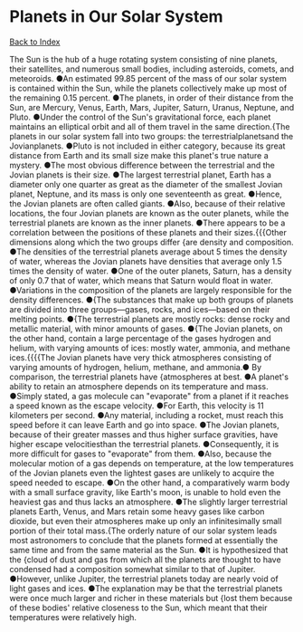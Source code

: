 # Planets in Our Solar System
[Back to Index](https://github.com/windows10010/tpoExtractor/blob/master/README.md)

The Sun is the hub of a huge rotating system consisting of nine planets, their satellites, and numerous small bodies, including asteroids, comets, and meteoroids. ●An estimated 99.85 percent of the mass of our solar system is contained within the Sun, while the planets collectively make up most of the remaining 0.15 percent. ●The planets, in order of their distance from the Sun, are Mercury, Venus, Earth, Mars, Jupiter, Saturn, Uranus, Neptune, and Pluto. ●Under the control of the Sun's gravitational force, each planet maintains an elliptical orbit and all of them travel in the same direction.{The planets in our solar system fall into two groups: the terrestrialplanetsand the Jovianplanets. ●Pluto is not included in either category, because its great distance from Earth and its small size make this planet's true nature a mystery. ●The most obvious difference between the terrestrial and the Jovian planets is their size. ●The largest terrestrial planet, Earth has a diameter only one quarter as great as the diameter of the smallest Jovian planet, Neptune, and its mass is only one seventeenth as great. ●Hence, the Jovian planets are often called giants. ●Also, because of their relative locations, the four Jovian planets are known as the outer planets, while the terrestrial planets are known as the inner planets. ●There appears to be a correlation between the positions of these planets and their sizes.{{{Other dimensions along which the two groups differ {are density and composition. ●The densities of the terrestrial planets average about 5 times the density of water, whereas the Jovian planets have densities that average only 1.5 times the density of water. ●One of the outer planets, Saturn, has a density of only 0.7 that of water, which means that Saturn would float in water. ●Variations in the composition of the planets are largely responsible for the density differences. ●{The substances that make up both groups of planets are divided into three groups—gases, rocks, and ices—based on their melting points. ●{The terrestrial planets are mostly rocks: dense rocky and metallic material, with minor amounts of gases. ●{The Jovian planets, on the other hand, contain a large percentage of the gases hydrogen and helium, with varying amounts of ices: mostly water, ammonia, and methane ices.{{{{The Jovian planets have very thick atmospheres consisting of varying amounts of hydrogen, helium, methane, and ammonia.● By comparison, the terrestrial planets have {atmospheres at best. ●A planet's ability to retain an atmosphere depends on its temperature and mass. ●Simply stated, a gas molecule can "evaporate" from a planet if it reaches a speed known as the escape velocity. ●For Earth, this velocity is 11 kilometers per second. ●Any material, including a rocket, must reach this speed before it can leave Earth and go into space. ●The Jovian planets, because of their greater masses and thus higher surface gravities, have higher escape velocitiesthan the terrestrial planets. ●Consequently, it is more difficult for gases to "evaporate" from them. ●Also, because the molecular motion of a gas depends on temperature, at the low temperatures of the Jovian planets even the lightest gases are unlikely to acquire the speed needed to escape. ●On the other hand, a comparatively warm body with a small surface gravity, like Earth's moon, is unable to hold even the heaviest gas and thus lacks an atmosphere. ●The slightly larger terrestrial planets Earth, Venus, and Mars retain some heavy gases like carbon dioxide, but even their atmospheres make up only an infinitesimally small portion of their total mass.{The orderly nature of our solar system leads most astronomers to conclude that the planets formed at essentially the same time and from the same material as the Sun. ●It is hypothesized that the {cloud of dust and gas from which all the planets are thought to have condensed had a composition somewhat similar to that of Jupiter. ●However, unlike Jupiter, the terrestrial planets today are nearly void of light gases and ices. ●The explanation may be that the terrestrial planets were once much larger and richer in these materials but {lost them because of these bodies' relative closeness to the Sun, which meant that their temperatures were relatively high.